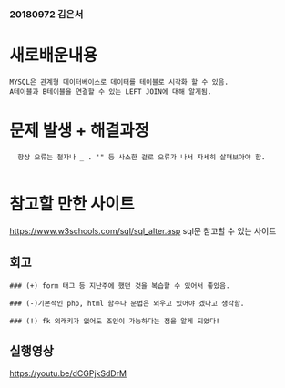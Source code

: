 ### 20180972 김은서

# 새로배운내용
```
MYSQL은 관계형 데이터베이스로 데이터를 테이블로 시각화 할 수 있음.
A테이블과 B테이블을 연결할 수 있는 LEFT JOIN에 대해 알게됨.
```

# 문제 발생 + 해결과정
```
  항상 오류는 철자나 _ . '" 등 사소한 걸로 오류가 나서 자세히 살펴보아야 함.
  
```

# 참고할 만한 사이트
https://www.w3schools.com/sql/sql_alter.asp
sql문 참고할 수 있는 사이트

## 회고
```
### (+) form 태그 등 지난주에 했던 것을 복습할 수 있어서 좋았음.

### (-)기본적인 php, html 함수나 문법은 외우고 있어야 겠다고 생각함.

### (!) fk 외래키가 없어도 조인이 가능하다는 점을 알게 되었다!
```
## 실행영상
https://youtu.be/dCGPjkSdDrM

